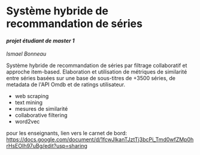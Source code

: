 # Système hybride de recommandation de séries

#### *projet étudiant de master 1*

_Ismael Bonneau_

Système hybride de recommandation de séries par filtrage collaboratif et approche item-based.
Elaboration et utilisation de métriques de similarité entre séries basées sur une base de sous-titres de +3500 séries,
de metadata de l'API Omdb et de ratings utilisateur.


- web scraping
- text mining
- mesures de similarité
- collaborative filtering
- word2vec

pour les enseignants, lien vers le carnet de bord: https://docs.google.com/document/d/1fcwJlkanTJztTj3bcPi_Tmd0wfZMp0hrHsEOIh97uBg/edit?usp=sharing

